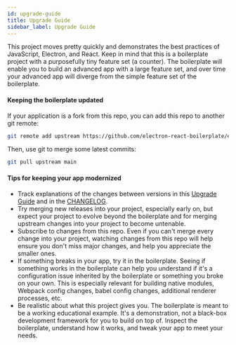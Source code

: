 ```yaml
---
id: upgrade-guide
title: Upgrade Guide
sidebar_label: Upgrade Guide
---
```


This project moves pretty quickly and demonstrates the best practices of JavaScript, Electron, and React. Keep in mind that this is a boilerplate project with a purposefully tiny feature set (a counter). The boilerplate will enable you to build an advanced app with a large feature set, and over time your advanced app will diverge from the simple feature set of the boilerplate.


#### Keeping the boilerplate updated

If your application is a fork from this repo, you can add this repo to another git remote:

``` sh
git remote add upstream https://github.com/electron-react-boilerplate/electron-react-boilerplate.git
```

Then, use git to merge some latest commits:

``` sh
git pull upstream main
```

#### Tips for keeping your app modernized

- Track explanations of the changes between versions in this [Upgrade Guide](https://electron-react-boilerplate.js.org/docs/upgrade-guide#ugrading-to-0170-from-0160) and in the [CHANGELOG](https://github.com/electron-react-boilerplate/electron-react-boilerplate/blob/main/CHANGELOG.md).
- Try merging new releases into your project, especially early on, but expect your project to evolve beyond the boilerplate and for merging upstream changes into your project to become untenable.
- Subscribe to changes from this repo. Even if you can't merge every change into your project, watching changes from this repo will help ensure you don't miss major changes, and help you appreciate the smaller ones.
- If something breaks in your app, try it in the boilerplate. Seeing if something works in the boilerplate can help you understand if it's a configuration issue inherited by the boilerplate or something you broke on your own. This is especially relevant for building native modules, Webpack config changes, babel config changes, additional renderer processes, etc.
- Be realistic about what this project gives you. The boilerplate is meant to be a working educational example. It's a demonstration, not a black-box development framework for you to build on top of. Inspect the boilerplate, understand how it works, and tweak your app to meet your needs.
